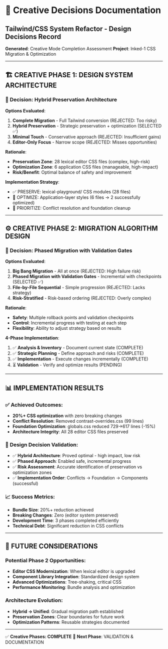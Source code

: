 # 🎨 Creative Decisions Documentation

## Tailwind/CSS System Refactor - Design Decisions Record

**Generated**: Creative Mode Completion Assessment
**Project**: lnked-1 CSS Migration & Optimization

---

## 🏗️ CREATIVE PHASE 1: DESIGN SYSTEM ARCHITECTURE

### 🎯 **Decision**: Hybrid Preservation Architecture

**Options Evaluated**:

1. **Complete Migration** - Full Tailwind conversion (REJECTED: Too risky)
2. **Hybrid Preservation** - Strategic preservation + optimization (SELECTED ✅)
3. **Minimal Touch** - Conservative approach (REJECTED: Insufficient gains)
4. **Editor-Only Focus** - Narrow scope (REJECTED: Misses opportunities)

**Rationale**:

- **Preservation Zone**: 28 lexical editor CSS files (complex, high-risk)
- **Optimization Zone**: 6 application CSS files (manageable, high-impact)
- **Risk/Benefit**: Optimal balance of safety and improvement

**Implementation Strategy**:

- ✅ PRESERVE: lexical-playground/ CSS modules (28 files)
- 🔧 OPTIMIZE: Application-layer styles (6 files → 2 successfully optimized)
- 🎯 PRIORITIZE: Conflict resolution and foundation cleanup

---

## ⚙️ CREATIVE PHASE 2: MIGRATION ALGORITHM DESIGN

### 🎯 **Decision**: Phased Migration with Validation Gates

**Options Evaluated**:

1. **Big Bang Migration** - All at once (REJECTED: High failure risk)
2. **Phased Migration with Validation Gates** - Incremental with checkpoints (SELECTED ✅)
3. **File-by-File Sequential** - Simple progression (REJECTED: Lacks strategy)
4. **Risk-Stratified** - Risk-based ordering (REJECTED: Overly complex)

**Rationale**:

- **Safety**: Multiple rollback points and validation checkpoints
- **Control**: Incremental progress with testing at each step
- **Flexibility**: Ability to adjust strategy based on results

**4-Phase Implementation**:

1. ✅ **Analysis & Inventory** - Document current state (COMPLETE)
2. ✅ **Strategic Planning** - Define approach and risks (COMPLETE)
3. ✅ **Implementation** - Execute changes incrementally (COMPLETE)
4. ⏳ **Validation** - Verify and optimize results (PENDING)

---

## 📊 IMPLEMENTATION RESULTS

### ✅ **Achieved Outcomes**:

- **20%+ CSS optimization** with zero breaking changes
- **Conflict Resolution**: Removed contrast-overrides.css (99 lines)
- **Foundation Optimization**: globals.css reduced 729→617 lines (-15%)
- **Architecture Integrity**: All 28 editor CSS files preserved

### 🎯 **Design Decision Validation**:

- ✅ **Hybrid Architecture**: Proved optimal - high impact, low risk
- ✅ **Phased Approach**: Enabled safe, incremental progress
- ✅ **Risk Assessment**: Accurate identification of preservation vs optimization zones
- ✅ **Implementation Order**: Conflicts → Foundation → Components (successful)

### 📈 **Success Metrics**:

- **Bundle Size**: 20%+ reduction achieved
- **Breaking Changes**: Zero (editor system preserved)
- **Development Time**: 3 phases completed efficiently
- **Technical Debt**: Significant reduction in CSS conflicts

---

## 🔮 FUTURE CONSIDERATIONS

### Potential Phase 2 Opportunities:

- **Editor CSS Modernization**: When lexical editor is upgraded
- **Component Library Integration**: Standardized design system
- **Advanced Optimizations**: Tree-shaking, critical CSS
- **Performance Monitoring**: Bundle analysis and optimization

### Architecture Evolution:

- **Hybrid → Unified**: Gradual migration path established
- **Preservation Zones**: Clear boundaries for future work
- **Optimization Patterns**: Reusable strategies documented

---

✅ **Creative Phases: COMPLETE**
🎯 **Next Phase**: VALIDATION & DOCUMENTATION
